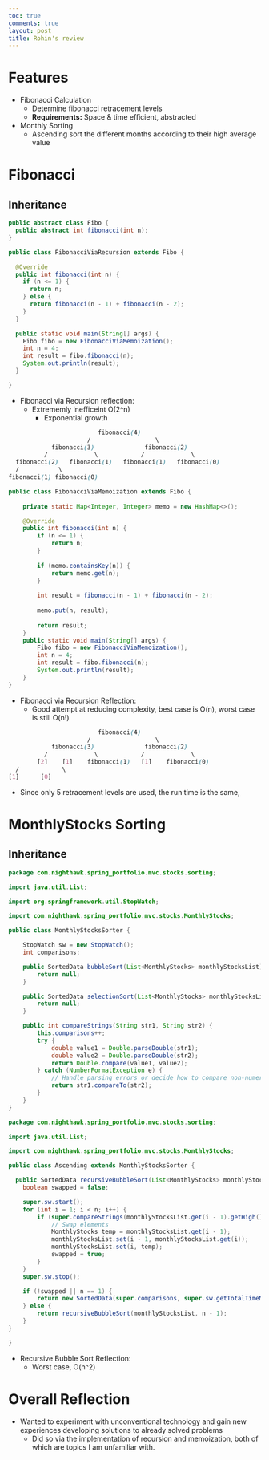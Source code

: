 ```yaml
---
toc: true
comments: true
layout: post
title: Rohin's review
---
```


# Features
- Fibonacci Calculation
  - Determine fibonacci retracement levels
  - **Requirements:** Space & time efficient, abstracted
- Monthly Sorting
  - Ascending sort the different months according to their high average value

# Fibonacci
## Inheritance
```java
public abstract class Fibo {
  public abstract int fibonacci(int n);
}
```
```java
public class FibonacciViaRecursion extends Fibo {

  @Override
  public int fibonacci(int n) {
    if (n <= 1) {
      return n;
    } else {
      return fibonacci(n - 1) + fibonacci(n - 2);
    }
  }

  public static void main(String[] args) {
    Fibo fibo = new FibonacciViaMemoization();
    int n = 4;
    int result = fibo.fibonacci(n);
    System.out.println(result);
  }

}
```
- Fibonacci via Recursion reflection: 
  - Extrememly inefficeint O(2^n)
    - Exponential growth
```scss
                         fibonacci(4)
                      /                  \
            fibonacci(3)              fibonacci(2)
          /             \            /             \
  fibonacci(2)   fibonacci(1)   fibonacci(1)   fibonacci(0)
  /           \
fibonacci(1) fibonacci(0)
```

```java
public class FibonacciViaMemoization extends Fibo {
    
    private static Map<Integer, Integer> memo = new HashMap<>();

    @Override
    public int fibonacci(int n) {
        if (n <= 1) {
            return n;
        }
    
        if (memo.containsKey(n)) {
            return memo.get(n);
        }
    
        int result = fibonacci(n - 1) + fibonacci(n - 2);
    
        memo.put(n, result);
    
        return result;
    }
    public static void main(String[] args) {
        Fibo fibo = new FibonacciViaMemoization();
        int n = 4;
        int result = fibo.fibonacci(n);
        System.out.println(result);
    }
}
```
- Fibonacci via Recursion Reflection:
  - Good attempt at reducing complexity, best case is O(n), worst case is still O(n!)
```scss
                         fibonacci(4)
                      /                  \
            fibonacci(3)              fibonacci(2)
          /             \            /             \
        [2]    [1]    fibonacci(1)   [1]    fibonacci(0)
  /            \
[1]      [0]
```
- Since only 5 retracement levels are used, the run time is the same, 

# MonthlyStocks Sorting
## Inheritance
```java
package com.nighthawk.spring_portfolio.mvc.stocks.sorting;

import java.util.List;

import org.springframework.util.StopWatch;

import com.nighthawk.spring_portfolio.mvc.stocks.MonthlyStocks;

public class MonthlyStocksSorter {

    StopWatch sw = new StopWatch();
    int comparisons;

    public SortedData bubbleSort(List<MonthlyStocks> monthlyStocksList) {
        return null;
    }

    public SortedData selectionSort(List<MonthlyStocks> monthlyStocksList) {
        return null;
    }

    public int compareStrings(String str1, String str2) {
        this.comparisons++;
        try {
            double value1 = Double.parseDouble(str1);
            double value2 = Double.parseDouble(str2);
            return Double.compare(value1, value2);
        } catch (NumberFormatException e) {
            // Handle parsing errors or decide how to compare non-numeric strings
            return str1.compareTo(str2);
        }
    }
}
```
```java
package com.nighthawk.spring_portfolio.mvc.stocks.sorting;

import java.util.List;

import com.nighthawk.spring_portfolio.mvc.stocks.MonthlyStocks;

public class Ascending extends MonthlyStocksSorter {

  public SortedData recursiveBubbleSort(List<MonthlyStocks> monthlyStocksList, int n) {
    boolean swapped = false;

    super.sw.start();
    for (int i = 1; i < n; i++) {
        if (super.compareStrings(monthlyStocksList.get(i - 1).getHigh(), monthlyStocksList.get(i).getHigh()) > 0) {
            // Swap elements
            MonthlyStocks temp = monthlyStocksList.get(i - 1);
            monthlyStocksList.set(i - 1, monthlyStocksList.get(i));
            monthlyStocksList.set(i, temp);
            swapped = true;
        }
    }
    super.sw.stop();

    if (!swapped || n == 1) {
        return new SortedData(super.comparisons, super.sw.getTotalTimeMillis(), monthlyStocksList);
    } else {
        return recursiveBubbleSort(monthlyStocksList, n - 1);
    }
}

}
```
- Recursive Bubble Sort Reflection:
  - Worst case, O(n^2)


# Overall Reflection
- Wanted to experiment with unconventional technology and gain new experiences developing solutions to already solved problems
  - Did so via the implementation of recursion and memoization, both of which are topics I am unfamiliar with.
